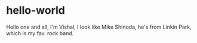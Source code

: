 # hello-world

Hello one and all,
I'm Vishal, I look like Mike Shinoda, he's from Linkin Park, which is my fav. rock band.
